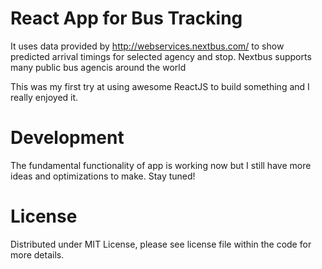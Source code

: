 # React App for Bus Tracking

It uses data provided by http://webservices.nextbus.com/ to show predicted arrival timings for selected agency and stop. Nextbus supports many public bus agencis around the world

This was my first try at using awesome ReactJS to build something and I really enjoyed it.

# Development

The fundamental functionality of app is working now but I still have more ideas and optimizations to make. Stay tuned!

# License

Distributed under MIT License, please see license file within the code for more details.
